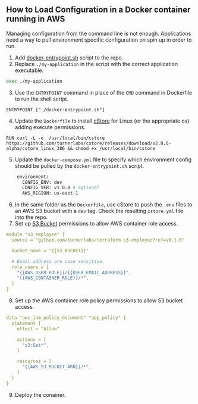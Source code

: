 ## How to Load Configuration in a Docker container running in AWS ##

Managing configuration from the command line is not enough. Applications need a way to pull environment specific configuration on spin up in order to run. 

1. Add [docker-entrypoint.sh](docker-entrypoint.sh) script to the repo. 
2. Replace `./my-application` in the script with the correct application executable. 
```bash
exec ./my-application
```
3. Use the `ENTRYPOINT` command in place of the `CMD` command in Dockerfile to run the shell script. 
```docker
ENTRYPOINT ["./docker-entrypoint.sh"]
```
4. Update the `Dockerfile` to install [cStore](https://github.com/turnerlabs/cstore/releases/download/v2.0.0-alpha/cstore_linux_amd64) for Linux (or the appropriate os) adding execute permissions.
```docker
RUN curl -L -o  /usr/local/bin/cstore https://github.com/turnerlabs/cstore/releases/download/v2.0.0-alpha/cstore_linux_386 && chmod +x /usr/local/bin/cstore
```
5. Update the `docker-compose.yml` file to specify which environment config should be pulled by the `docker-entrypoint.sh` script.    
```bash
    environment:
      CONFIG_ENV: dev
      CONFIG_VER: v1.0.0 # optional
      AWS_REGION: us-east-1
```
6. In the same folder as the `Dockerfile`, use cStore to push the `.env` files to an AWS S3 bucket with a `dev` tag. Check the resulting `cstore.yml` file into the repo.
7. Set up [S3 Bucket](#set-up-s3-bucket-default-store) permissions to allow AWS container role access.
```yml
module "s3_employee" {
  source = "github.com/turnerlabs/terraform-s3-employee?ref=v0.1.0"

  bucket_name = "{{S3_BUCKET}}"

  # Email address are case sensitive.
  role_users = [
    "{{AWS_USER_ROLE}}/{{USER_EMAIL_ADDRESS}}",
    "{{AWS_CONTAINER_ROLE}}/*",
  ]
}

```
8. Set up the AWS container role policy permissions to allow S3 bucket access.
```yml
data "aws_iam_policy_document" "app_policy" {
  statement {
    effect = "Allow"

    actions = [
      "s3:Get*",
    ]

    resources = [
      "{{AWS_S3_BUCKET_ARN}}/*",
    ]
  }
}
```
9. Deploy the conainer.